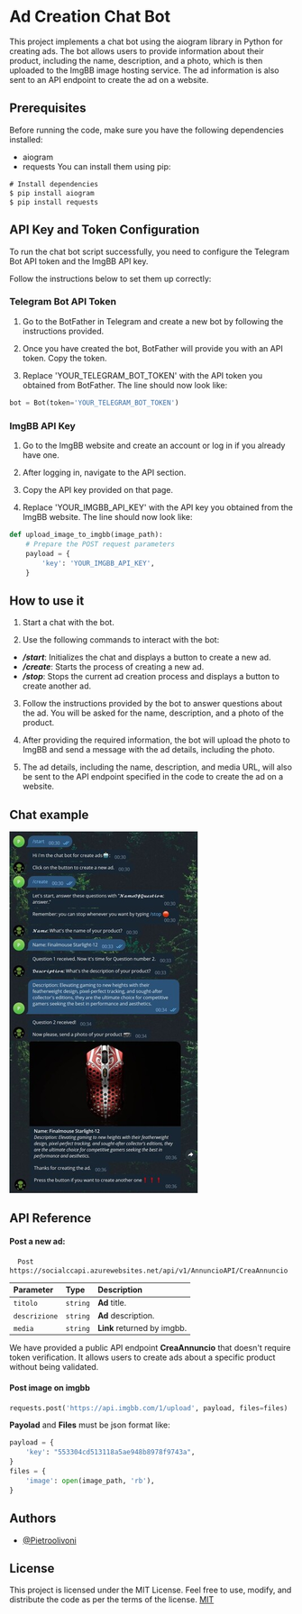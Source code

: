 
# Ad Creation Chat Bot
This project implements a chat bot using the aiogram library in Python for creating ads. The bot allows users to provide information about their product, including the name, description, and a photo, which is then uploaded to the ImgBB image hosting service. The ad information is also sent to an API endpoint to create the ad on a website.

## Prerequisites
Before running the code, make sure you have the following dependencies installed:
- aiogram
- requests
You can install them using pip:
```shell
# Install dependencies
$ pip install aiogram
$ pip install requests
```

## API Key and Token Configuration
To run the chat bot script successfully, you need to configure the Telegram Bot API token and the ImgBB API key. 

Follow the instructions below to set them up correctly:

### Telegram Bot API Token
1. Go to the BotFather in Telegram and create a new bot by following the instructions provided.

2. Once you have created the bot, BotFather will provide you with an API token. Copy the token.

3. Replace 'YOUR_TELEGRAM_BOT_TOKEN' with the API token you obtained from BotFather. The line should now look like:

```python
bot = Bot(token='YOUR_TELEGRAM_BOT_TOKEN')
```
### ImgBB API Key
1. Go to the ImgBB website and create an account or log in if you already have one.

2. After logging in, navigate to the API section.

3. Copy the API key provided on that page.

4. Replace 'YOUR_IMGBB_API_KEY' with the API key you obtained from the ImgBB website. The line should now look like:
```python
def upload_image_to_imgbb(image_path):
    # Prepare the POST request parameters
    payload = {
        'key': 'YOUR_IMGBB_API_KEY',
    } 
```
## How to use it
1) Start a chat with the bot.

2) Use the following commands to interact with the bot:

- ***/start***: Initializes the chat and displays a button to create a new ad.
- ***/create***: Starts the process of creating a new ad.
- ***/stop***: Stops the current ad creation process and displays a button to create another ad.

3) Follow the instructions provided by the bot to answer questions about the ad. You will be asked for the name, description, and a photo of the product.

4) After providing the required information, the bot will upload the photo to ImgBB and send a message with the ad details, including the photo.

5) The ad details, including the name, description, and media URL, will also be sent to the API endpoint specified in the code to create the ad on a website.


## Chat example

![Simple chat example](./readme-image.jpg)



## API Reference

#### Post a new ad:

```https
  Post https://socialccapi.azurewebsites.net/api/v1/AnnuncioAPI/CreaAnnuncio
```

| Parameter | Type     | Description                |
| :-------- | :------- | :------------------------- |
| `titolo` | `string` | **Ad** title. |
| `descrizione` | `string` | **Ad** description.|
| `media` | `string` | **Link** returned by imgbb.  |

We have provided a public API endpoint **CreaAnnuncio** that doesn't require token verification. It allows users to create ads about a specific product without being validated.

#### Post image on imgbb
```python
requests.post('https://api.imgbb.com/1/upload', payload, files=files)
```
**Payolad** and **Files** must be json format like:
```python
payload = {
    'key': "553304cd513118a5ae948b8978f9743a",
}
files = {
    'image': open(image_path, 'rb'),
}
```
## Authors

- [@Pietroolivoni](https://github.com/pietroolivoni)


## License
This project is licensed under the MIT License. Feel free to use, modify, and distribute the code as per the terms of the license.
[MIT](https://choosealicense.com/licenses/mit/)
